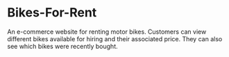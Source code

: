 # Bikes-For-Rent
An e-commerce website for renting motor bikes. Customers can view different bikes available for hiring and their associated price. They can also see which bikes were recently bought.
